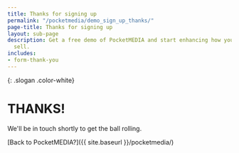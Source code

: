 ```yaml
---
title: Thanks for signing up
permalink: "/pocketmedia/demo_sign_up_thanks/"
page-title: Thanks for signing up
layout: sub-page
description: Get a free demo of PocketMEDIA and start enhancing how your sales team
  sell.
includes:
- form-thank-you
---
```


{: .slogan .color-white}
# THANKS!

We'll be in touch shortly to get the ball rolling.

[Back to PocketMEDIA?]({{ site.baseurl }}/pocketmedia/)
